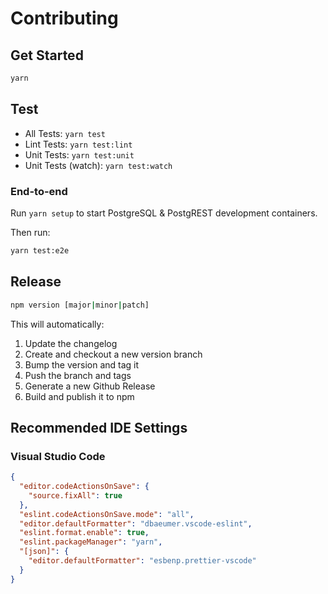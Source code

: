 # Contributing

## Get Started

```bash
yarn
```

## Test

- All Tests: `yarn test`
- Lint Tests: `yarn test:lint`
- Unit Tests: `yarn test:unit`
- Unit Tests (watch): `yarn test:watch`

### End-to-end

Run `yarn setup` to start PostgreSQL & PostgREST development containers.

Then run:

```sh
yarn test:e2e
```

## Release

```bash
npm version [major|minor|patch]
```

This will automatically:

1. Update the changelog
2. Create and checkout a new version branch
3. Bump the version and tag it
4. Push the branch and tags
5. Generate a new Github Release
6. Build and publish it to npm

## Recommended IDE Settings

### Visual Studio Code

```json
{
  "editor.codeActionsOnSave": {
    "source.fixAll": true
  },
  "eslint.codeActionsOnSave.mode": "all",
  "editor.defaultFormatter": "dbaeumer.vscode-eslint",
  "eslint.format.enable": true,
  "eslint.packageManager": "yarn",
  "[json]": {
    "editor.defaultFormatter": "esbenp.prettier-vscode"
  }
}
```
